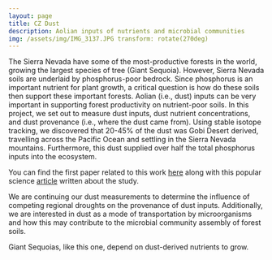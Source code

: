 ```yaml
---
layout: page
title: CZ Dust
description: Aolian inputs of nutrients and microbial communities
img: /assets/img/IMG_3137.JPG transform: rotate(270deg)
---
```


The Sierra Nevada have some of the most-productive forests in the world, growing the largest species of tree (Giant Sequoia). However, Sierra Nevada soils are underlaid by phosphorus-poor bedrock. Since phosphorus is an important nutrient for plant growth, a critical question is how do these soils then support these important forests. Aolian (i.e., dust) inputs can be very important in supporting forest productivity on nutrient-poor soils. In this project, we set out to measure dust inputs, dust nutrient concentrations, and dust provenance (i.e., where the dust came from). Using stable isotope tracking, we discovered that 20-45% of the dust was Gobi Desert derived, travelling across the Pacific Ocean and settling in the Sierra Nevada mountains. Furthermore, this dust supplied over half the total phosphorus inputs into the ecosystem.

You can find the first paper related to this work <a href="https://www.nature.com/articles/ncomms14800">here</a> along with this popular science <a href="https://www.seeker.com/gobi-desert-dust-sustains-californias-sierra-nevada-2333166290.html">article</a> written about the study.

We are continuing our dust measurements to determine the influence of competing regional droughts on the provenance of dust inputs. Additionally, we are interested in dust as a mode of transportation by microorganisms and how this may contribute to the microbial community assembly of forest soils.

<img class="col three left" src="{{ site.baseurl }}/assets/img/IMG_3137.jpg" alt="" title="Giant Sequoia"/>
<div class="col three caption">
    Giant Sequoias, like this one, depend on dust-derived nutrients to grow.
</div>
